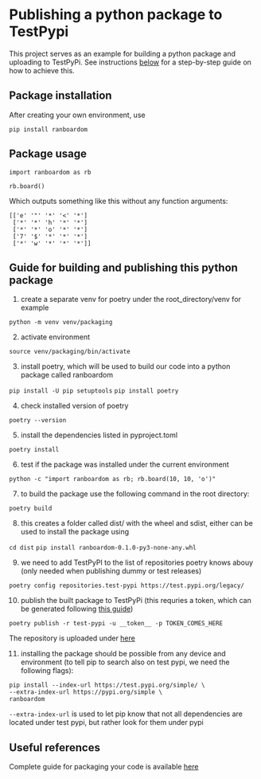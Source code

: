 # Publishing a python package to TestPypi

This project serves as an example for building a python package and uploading to TestPyPi. See instructions [below](#guide-for-building-and-publishing-this-python-package) for a step-by-step guide on how to achieve this.

## Package installation

After creating your own environment, use

`pip install ranboardom`

## Package usage

`import ranboardom as rb`

`rb.board()`

Which outputs something like this without any function arguments:

```{python}
[['e' '"' '*' '<' '*']
 ['*' '*' 'h' '*' '*']
 ['*' '*' 'o' '*' '*']
 ['7' '$' '*' '*' '*']
 ['*' 'w' '*' '*' '*']]
```

## Guide for building and publishing this python package

1) create a separate venv for poetry under the root_directory/venv for example

`python -m venv venv/packaging`

2) activate environment

`source venv/packaging/bin/activate`

3) install poetry, which will be used to build our code into a python package called ranboardom

`pip install -U pip setuptools`
`pip install poetry`

4) check installed version of poetry

`poetry --version`

5) install the dependencies listed in pyproject.toml

`poetry install`

6) test if the package was installed under the current environment

`python -c "import ranboardom as rb; rb.board(10, 10, 'o')"`

7) to build the package use the following command in the root directory:

`poetry build`

8) this creates a folder called dist/ with the wheel and sdist, either can be used to install the package using

`cd dist`
`pip install ranboardom-0.1.0-py3-none-any.whl`

9) we need to add TestPyPI to the list of repositories poetry knows abouy (only needed when publishing dummy or test releases)

`poetry config repositories.test-pypi https://test.pypi.org/legacy/`

10) publish the built package to TestPyPi (this requries a token, which can be generated following [this guide](https://py-pkgs.org/02-setup#register-for-a-pypi-account-and-get-an-authentication-token))

`poetry publish -r test-pypi -u __token__ -p TOKEN_COMES_HERE`

The repository is uploaded under [here](https://test.pypi.org/project/ranboardom/)

11) installing the package should be possible from any device and environment (to tell pip to search also on test pypi, we need the following flags):

```shell
pip install --index-url https://test.pypi.org/simple/ \
--extra-index-url https://pypi.org/simple \
ranboardom
```

`--extra-index-url` is used to let pip know that not all dependencies are located under test pypi, but rather look for them under pypi

## Useful references

Complete guide for packaging your code is available [here](https://py-pkgs.org/03-how-to-package-a-python#packaging-your-code)
